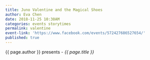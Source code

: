 ```yaml
---
title: Juno Valentine and the Magical Shoes
author: Eva Chen
date: 2018-11-25 10:30AM
categories: events storytimes
permalink: valentine
event-link: 'https://www.facebook.com/events/572427686527654/'
published: true
---
```

{{ page.author }} presents - *{{ page.title }}*
